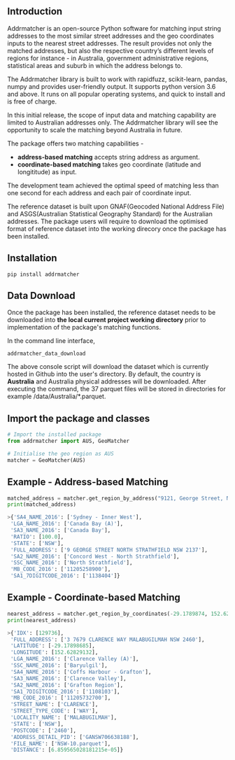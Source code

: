 Introduction
------------
Addrmatcher is an open-source Python software for matching input string addresses to the most similar street addresses and the geo coordinates inputs to the nearest street addresses. The result provides not only the matched addresses, but also the respective country’s different levels of regions for instance - in Australia, government administrative regions, statistical areas and suburb in which the address belongs to. 

The Addrmatcher library is built to work with rapidfuzz, scikit-learn, pandas, numpy and provides user-friendly output. It supports python version 3.6 and above. It runs on all popular operating systems, and quick to install and is free of charge. 

In this initial release, the scope of input data and matching capability are limited to Australian addresses only. The Addrmatcher library will see the opportunity to scale the matching beyond Australia in future. 

The package offers two matching capabilities -
* __address-based matching__ accepts string address as argument.
* __coordinate-based matching__ takes geo coordinate (latitude and longititude) as input.

The development team achieved the optimal speed of matching less than one second for each address and each pair of coordinate input. 

The reference dataset is built upon GNAF(Geocoded National Address File) and ASGS(Australian Statistical Geography Standard) for the Australian addresses. The package users will require to download the optimised format of reference dataset into the working direcory once the package has been installed.

Installation
------------
`pip install addrmatcher`

Data Download
-------------
 Once the package has been installed, the reference dataset needs to be downloaded into __the local current project working directory__ prior to implementation of the package's matching functions. 

 In the command line interface,

`addrmatcher_data_download`

The above console script will download the dataset which is currently hosted in Github into the user's directory. By default, the country is __Australia__ and Australia physical addresses will be downloaded. After executing the command, the 37 parquet files will be stored in directories for example /data/Australia/*.parquet. 
       
Import the package and classes
------------------
```python
# Import the installed package
from addrmatcher import AUS, GeoMatcher

# Initialise the geo region as AUS
matcher = GeoMatcher(AUS)
```

Example - Address-based Matching
--------------------------------
```python
matched_address = matcher.get_region_by_address("9121, George Street, North Strathfield, NSW 2137")
print(matched_address)

>{'SA4_NAME_2016': ['Sydney - Inner West'],
 'LGA_NAME_2016': ['Canada Bay (A)'],
 'SA3_NAME_2016': ['Canada Bay'],
 'RATIO': [100.0],
 'STATE': ['NSW'],
 'FULL_ADDRESS': ['9 GEORGE STREET NORTH STRATHFIELD NSW 2137'],
 'SA2_NAME_2016': ['Concord West - North Strathfield'],
 'SSC_NAME_2016': ['North Strathfield'],
 'MB_CODE_2016': ['11205258900'],
 'SA1_7DIGITCODE_2016': ['1138404']}
```

Example - Coordinate-based Matching
-----------------------------------
```python
nearest_address = matcher.get_region_by_coordinates(-29.1789874, 152.628291)
print(nearest_address)

>{'IDX': [129736],
 'FULL_ADDRESS': ['3 7679 CLARENCE WAY MALABUGILMAH NSW 2460'],
 'LATITUDE': [-29.17898685],
 'LONGITUDE': [152.62829132],
 'LGA_NAME_2016': ['Clarence Valley (A)'],
 'SSC_NAME_2016': ['Baryulgil'],
 'SA4_NAME_2016': ['Coffs Harbour - Grafton'],
 'SA3_NAME_2016': ['Clarence Valley'],
 'SA2_NAME_2016': ['Grafton Region'],
 'SA1_7DIGITCODE_2016': ['1108103'],
 'MB_CODE_2016': ['11205732700'],
 'STREET_NAME': ['CLARENCE'],
 'STREET_TYPE_CODE': ['WAY'],
 'LOCALITY_NAME': ['MALABUGILMAH'],
 'STATE': ['NSW'],
 'POSTCODE': ['2460'],
 'ADDRESS_DETAIL_PID': ['GANSW706638188'],
 'FILE_NAME': ['NSW-10.parquet'],
 'DISTANCE': [6.859565028181215e-05]}
```
